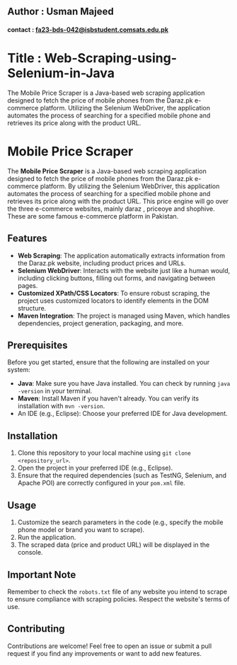 ## Author : Usman Majeed
#### contact : fa23-bds-042@isbstudent.comsats.edu.pk


# Title :  Web-Scraping-using-Selenium-in-Java
The Mobile Price Scraper is a Java-based web scraping application designed to fetch the price of mobile phones from the Daraz.pk e-commerce platform. Utilizing the Selenium WebDriver, the application automates the process of searching for a specified mobile phone and retrieves its price along with the product URL.



# Mobile Price Scraper

The **Mobile Price Scraper** is a Java-based web scraping application designed to fetch the price of mobile phones from the Daraz.pk e-commerce platform. By utilizing the Selenium WebDriver, this application automates the process of searching for a specified mobile phone and retrieves its price along with the product URL. This price engine will go over the three e-commerce websites, mainly daraz , priceoye and shophive. These are some famous e-commerce platform in Pakistan. 

## Features

- **Web Scraping**: The application automatically extracts information from the Daraz.pk website, including product prices and URLs.
- **Selenium WebDriver**: Interacts with the website just like a human would, including clicking buttons, filling out forms, and navigating between pages.
- **Customized XPath/CSS Locators**: To ensure robust scraping, the project uses customized locators to identify elements in the DOM structure.
- **Maven Integration**: The project is managed using Maven, which handles dependencies, project generation, packaging, and more.

## Prerequisites

Before you get started, ensure that the following are installed on your system:

- **Java**: Make sure you have Java installed. You can check by running `java -version` in your terminal.
- **Maven**: Install Maven if you haven't already. You can verify its installation with `mvn -version`.
- An IDE (e.g., Eclipse): Choose your preferred IDE for Java development.

## Installation

1. Clone this repository to your local machine using `git clone <repository_url>`.
2. Open the project in your preferred IDE (e.g., Eclipse).
3. Ensure that the required dependencies (such as TestNG, Selenium, and Apache POI) are correctly configured in your `pom.xml` file.

## Usage

1. Customize the search parameters in the code (e.g., specify the mobile phone model or brand you want to scrape).
2. Run the application.
3. The scraped data (price and product URL) will be displayed in the console.

## Important Note

Remember to check the `robots.txt` file of any website you intend to scrape to ensure compliance with scraping policies. Respect the website's terms of use.

## Contributing

Contributions are welcome! Feel free to open an issue or submit a pull request if you find any improvements or want to add new features.


